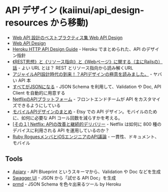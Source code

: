 API デザイン (kaiinui/api_design-resources から移動)
====================

- [Web API 設計のベストプラクティス集 Web API Design](http://d.hatena.ne.jp/cou929_la/20130121/1358776754)
- [Web API Design](http://offers.apigee.com/web-api-design-ebook/)
- [Heroku HTTP API Design Guide](https://github.com/interagent/http-api-design) - Heroku でまとめられた、API のデザイン指針
- [《REST思想》と《リソース指向》と《Webページ》に関する（主にRailsの）話](http://qiita.com/tkawa/items/9bd50e80cfe354062dfb) - よい URL とは？ REST とリソース指向から読み解くURL
- [アジャイルAPI設計時代の到来！？APIデザインの極意を読みました。](http://kozake.hatenablog.com/entry/2014/08/03/232443) - ヤバい API 本
- [すべてがJSONになる](http://r7kamura.hatenablog.com/entry/2014/06/10/023433) - JSON Schema を利用して、Validation や Doc, API Client を自動的に用意する
- [NetflixのAPIプラットフォーム](http://wazanova.jp/items/1114) - フロントエンドチームが API をカスタマイズできるようにしている
- [モバイルAPIデザインのまとめ](http://wazanova.jp/items/1283) - Etsy での API デザイン。モバイルのために、如何に必要な API コール回数を減らすかを考える。
- [\[その１\] Netflix: APIの改善と継続的デリバリー](http://wazanova.jp/items/678) - Netflix は如何に 800 種のデバイスに利用される API を運用しているのか？
- [Ruby RoguesメンバとiOSエンジニアのAPI議論](http://wazanova.jp/items/1211) - 一貫性、ドキュメント、モバイル

Tools
---

- [Apiary](http://apiary.io/) - API Blueprint というスキーマから、Validation や Doc などを生成
- [Swagger UI](https://github.com/wordnik/swagger-ui) - JSON から「試せる API Doc」を生成
- [prmd](https://github.com/interagent/prmd) - JSON Schema を色々出来るツール by Heroku
